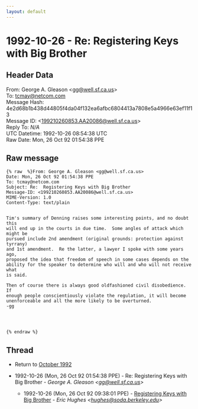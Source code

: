 ```yaml
---
layout: default
---
```


# 1992-10-26 - Re:  Registering Keys with Big Brother

## Header Data

From: George A. Gleason \<gg@well.sf.ca.us\><br>
To: tcmay@netcom.com<br>
Message Hash: 4e2d68b1b438d44805f4da04f132ea6afbc6804413a7808e5a4966e63ef11f13<br>
Message ID: \<199210260853.AA20086@well.sf.ca.us\><br>
Reply To: _N/A_<br>
UTC Datetime: 1992-10-26 08:54:38 UTC<br>
Raw Date: Mon, 26 Oct 92 01:54:38 PPE<br>

## Raw message

```
{% raw  %}From: George A. Gleason <gg@well.sf.ca.us>
Date: Mon, 26 Oct 92 01:54:38 PPE
To: tcmay@netcom.com
Subject: Re:  Registering Keys with Big Brother
Message-ID: <199210260853.AA20086@well.sf.ca.us>
MIME-Version: 1.0
Content-Type: text/plain


Tim's summary of Denning raises some interesting points, and no doubt this
will end up in the courts in due time.  Some angles of attack which might be
pursued include 2nd amendment (original grounds: protection against tyrrany)
and 1st amendment.  Re the latter, a lawyer I spoke with some years ago,
proposed the idea that freedom of speech in some cases depends on the
ability for the speaker to determine who will and who will not receive what
is said.  

Then of course there is always good oldfashioned civil disobedience.  If
enough people conscientiously violate the regulation, it will become
unenforceable and all the more likely to be overturned.  
-gg




{% endraw %}
```

## Thread

+ Return to [October 1992](/years/1992/10)

+ 1992-10-26 (Mon, 26 Oct 92 01:54:38 PPE) - Re:  Registering Keys with Big Brother - _George A. Gleason \<gg@well.sf.ca.us\>_
  + 1992-10-26 (Mon, 26 Oct 92 09:38:01 PPE) - [Registering Keys with Big Brother](/years/1992/10/51213736f60c1e2796c2efeb25d8bc8604e98cac27e3dbb72131f18007d74363) - _Eric Hughes \<hughes@soda.berkeley.edu\>_

